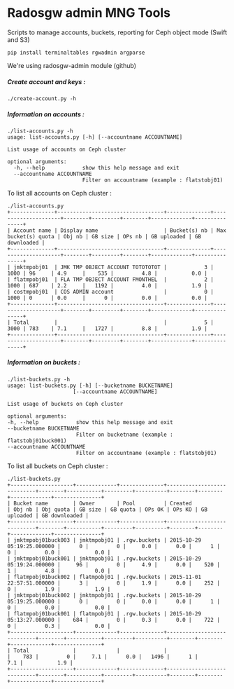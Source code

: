 # Radosgw admin MNG Tools

Scripts to manage accounts, buckets, reporting for Ceph object mode (Swift and S3)

    pip install terminaltables rgwadmin argparse

We're using radosgw-admin module (github)

##### Create account and keys :

    ./create-account.py -h

#####  Information on accounts :

    ./list-accounts.py -h
	usage: list-accounts.py [-h] [--accountname ACCOUNTNAME]
    
	List usage of accounts on Ceph cluster
    
	optional arguments:
	  -h, --help            show this help message and exit
	  --accountname ACCOUNTNAME
	                        Filter on accountname (example : flatstobj01)

To list all accounts on Ceph cluster :

	./list-accounts.py 
	+--------------+----------------------------------+--------------+---------------------+--------+---------+--------+-------------+---------------+
	| Account name | Display name                     | Bucket(s) nb | Max bucket(s) quota | Obj nb | GB size | OPs nb | GB uploaded | GB downloaded |
	+--------------+----------------------------------+--------------+---------------------+--------+---------+--------+-------------+---------------+
	| jmktmpobj01  | JMK TMP OBJECT ACCOUNT TOTOTOTOT |            3 |                1000 | 96     | 4.9     |    535 |         4.8 |           0.0 |
	| flatmpobj01  | FLA TMP OBJECT ACCOUNT FMONTHEL  |            2 |                1000 | 687    | 2.2     |   1192 |         4.0 |           1.9 |
	| costmpobj01  | COS ADMIN account                |            0 |                1000 | 0      | 0.0     |      0 |         0.0 |           0.0 |
	+--------------+----------------------------------+--------------+---------------------+--------+---------+--------+-------------+---------------+
	| Total        |                                  |            5 |                3000 | 783    | 7.1     |   1727 |         8.8 |           1.9 |
	+--------------+----------------------------------+--------------+---------------------+--------+---------+--------+-------------+---------------+

##### Information on buckets :
 
    ./list-buckets.py -h
    usage: list-buckets.py [-h] [--bucketname BUCKETNAME]
                         [--accountname ACCOUNTNAME]
    
    List usage of buckets on Ceph cluster
     
    optional arguments:
    -h, --help            show this help message and exit
    --bucketname BUCKETNAME
                          Filter on bucketname (example : flatstobj01buck001)
    --accountname ACCOUNTNAME
                          Filter on accountname (example : flatstobj01)

To list all buckets on Ceph cluster :
 
    ./list-buckets.py
	+--------------------+-------------+--------------+----------------------------+--------+-----------+---------+----------+--------+--------+-------------+---------------+
	| Bucket name        | Owner       | Pool         | Created                    | Obj nb | Obj quota | GB size | GB quota | OPs OK | OPs KO | GB uploaded | GB downloaded |
	+--------------------+-------------+--------------+----------------------------+--------+-----------+---------+----------+--------+--------+-------------+---------------+
	| jmktmpobj01buck003 | jmktmpobj01 | .rgw.buckets | 2015-10-29 05:19:25.000000 |      0 |         0 |     0.0 |      0.0 |      1 |      0 |         0.0 |           0.0 |
	| jmktmpobj01buck001 | jmktmpobj01 | .rgw.buckets | 2015-10-29 05:19:24.000000 |     96 |         0 |     4.9 |      0.0 |    520 |      1 |         4.8 |           0.0 |
	| flatmpobj01buck002 | flatmpobj01 | .rgw.buckets | 2015-11-01 22:57:51.000000 |      3 |         0 |     1.9 |      0.0 |    252 |      0 |         1.9 |           1.9 |
	| jmktmpobj01buck002 | jmktmpobj01 | .rgw.buckets | 2015-10-29 05:19:25.000000 |      0 |         0 |     0.0 |      0.0 |      1 |      0 |         0.0 |           0.0 |
	| flatmpobj01buck001 | flatmpobj01 | .rgw.buckets | 2015-10-29 05:13:27.000000 |    684 |         0 |     0.3 |      0.0 |    722 |      0 |         0.3 |           0.0 |
	+--------------------+-------------+--------------+----------------------------+--------+-----------+---------+----------+--------+--------+-------------+---------------+
	| Total              |             |              |                            |    783 |         0 |     7.1 |      0.0 |   1496 |      1 |         7.1 |           1.9 |
	+--------------------+-------------+--------------+----------------------------+--------+-----------+---------+----------+--------+--------+-------------+---------------+